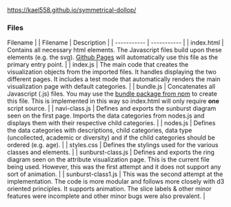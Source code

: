 https://kael558.github.io/symmetrical-dollop/

### Files 
Filename |
| Filename     | Description |
| ----------- | ----------- |
| index.html      | Contains all necessary html elements. The Javascript files build upon these elements (e.g. the svg). [Github Pages](https://developer.mozilla.org/en-US/docs/Learn/Common_questions/Using_Github_pages) will automatically use this file as the primary entry point.        |
| index.js | The main code that creates the visualization objects from the imported files. It handles displaying the two different pages. It includes a test mode that automatically renders the main visualization page with default categories. |
| bundle.js   | Concatenates all Javascript (.js) files. You may use the [bundle package from npm](https://www.npmjs.com/package/bundle-js) to create this file. This is implemented in this way so index.html will only require **one** script source. |
| navi-class.js | Defines and exports the sunburst diagram seen on the first page. Imports the data categories from nodes.js and displays them with their respective child categories. |
| nodes.js | Defines the data categories with descriptions, child categories, data type (uncollected, academic or diversity) and if the child categories should be ordered (e.g. age). |
| styles.css | Defines the stylings used for the various classes and elements. |
| sunburst-class.js | Defines and exports the ring diagram seen on the attribute visualization page. This is the current file being used. However, this was the first attempt and it does not support any sort of animation. |
| sunburst-class1.js | This was the second attempt at the implementation. The code is more modular and follows more closely with d3 oriented principles. It supports animation. The slice labels & other minor features were incomplete and other minor bugs were also prevalent. |

